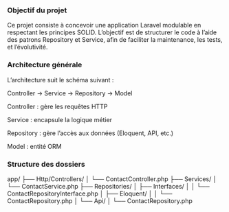 <h3>Objectif du projet</h3>
<p>Ce projet consiste à concevoir une application Laravel modulable en respectant les principes SOLID. L’objectif est de structurer le code à l’aide des patrons Repository et Service, afin de faciliter la maintenance, les tests, et l’évolutivité.</p>

<h3>Architecture générale</h3>
L’architecture suit le schéma suivant :

Controller → Service → Repository → Model

Controller : gère les requêtes HTTP

Service : encapsule la logique métier

Repository : gère l’accès aux données (Eloquent, API, etc.)

Model : entité ORM

<h3>Structure des dossiers</h3>

app/
├── Http/Controllers/
│   └── ContactController.php
├── Services/
│   └── ContactService.php
├── Repositories/
│   ├── Interfaces/
│   │   └── ContactRepositoryInterface.php
│   ├── Eloquent/
│   │   └── ContactRepository.php
│   └── Api/
│       └── ContactRepository.php